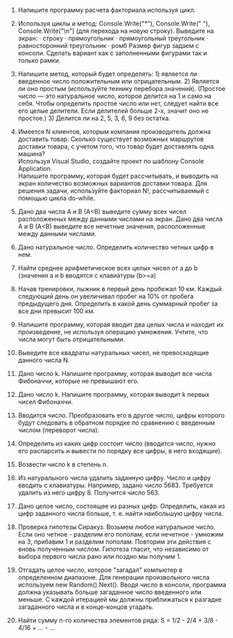 1.  Напишите программу расчета факториала используя цикл.
 
2.  Используя циклы и метод: Console.Write("*"), Console.Write(" "), Console.Write("\n") (для перехода на новую строку). Выведите на экран:
·          строку
·          прямоугольник
·          прямоугольный треугольник
·          равносторонний треугольник
·          ромб
Размер фигур задаем с консоли.
Сделать вариант как с заполненными фигурами так и только рамки.
 
3. Напишите метод, который будет определять: 1) является ли введенное число положительным или отрицательным. 2) Является ли оно простым (используйте технику перебора значений). (Простое число — это натуральное число, которое делится на 1 и само на себя. Чтобы определить простое число или нет, следует найти все его целые делители. Если делителей больше 2-х, значит оно не простое.) 3) Делится ли на 2, 5, 3, 6, 9 без остатка.

4. Имеется N клиентов, которым компания производитель должна доставить товар. Сколько существует возможных маршрутов доставки товара, с учетом того, что товар будет доставлять одна машина?  
Используя Visual Studio, создайте проект по шаблону Console Application.  
Напишите программу, которая будет рассчитывать, и выводить на экран количество возможных вариантов доставки товара. Для решения задачи, используйте факториал N!, рассчитываемый с помощью цикла do-while. 

5. Дано два числа A и B (A<B) выведите сумму всех чисел расположенных между данными числами на экран. 
Дано два числа A и B (A<B) выведите все нечетные значения, расположенные между данными числами. 

6. Дано натуральное число. Определить количество четных цифр в нем. 

7.  Найти среднее арифметическое всех целых чисел от а до b (значения а и b вводятся с клавиатуры (b>=a)

8. Начав тренировки, лыжник в первый день пробежал 10 км. Каждый следующий день он увеличивал пробег на 10% от пробега предыдущего дня. Определить в какой день суммарный пробег за все дни превысит 100 км.

9. Напишите программу, которая вводит два целых числа и находит их произведение, не используя операцию умножения. Учтите, что числа могут быть отрицательными.

10. Выведите все квадраты натуральных чисел, не превосходящие данного числа N.

11. Дано число k. Напишите программу, которая выводит все числа Фибоначчи, которые не превышают его.

12. Дано число k. Напишите программу, которая выводит k первых чисел Фибоначчи.

13. Вводится число. Преобразовать его в другое число, цифры которого будут следовать в обратном порядке по сравнению с введенным числом (переворот числа).

14. Определить из каких цифр состоит число (вводится число, нужно его распарсить и вывести по порядку все цифры, в него входящие).

15. Возвести число k в степень n.

16. Из натурального числа удалить заданную цифру. Число и цифру вводить с клавиатуры. Например, задано число 5683. Требуется удалить из него цифру 8. Получится число 563.

17. Дано целое число, состоящее из разных цифр. Определить, какая из цифр заданного числа больше, т. е. найти наибольшую цифру числа.

18. Проверка гипотезы Сиракуз. Возьмем любое натуральное число. Если оно четное - разделим его пополам, если нечетное - умножим на 3, прибавим 1 и разделим пополам. Повторим эти действия с вновь полученным числом. Гипотеза гласит, что независимо от выбора первого числа рано или поздно мы получим 1.

19. Отгадать целое число, которое "загадал" компьютер в определенном диапазоне.
Для генерации произвольного числа используем new Random().Next(). Вводя число в консоли, программа должна указывать больше загаданное число введенного или меньше. С каждой итерацией мы должны приближаться к разгадке загаданного числа и в конце-концов угадать.

20. Найти сумму n-го количества элементов ряда:
S = 1/2 - 2/4 + 3/8 - 4/16 + ... - ...
